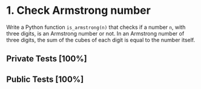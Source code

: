 # 1. Check Armstrong number

Write a Python function `is_armstrong(n)` that checks if a number `n`, with three digits, is an Armstrong number or not. In an Armstrong number of three digits, the sum of the cubes of each digit is equal to the number itself.



## Private Tests [100%]

## Public Tests [100%]
